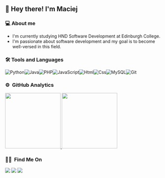 ### <h2>👋 Hey there! I'm Maciej</h2>

### 💻 About me
- I'm currently studying HND Software Development at Edinburgh College.
- I'm passionate about software development and my goal is to become well-versed in this field.

### 🛠&nbsp;Tools and Languages
<div style='display: flex; align-content: center'/>
  <img src="https://img.shields.io/badge/-Python-black?style=flat-square&logo=python" alt='Python'> 
  <img src="https://img.shields.io/badge/-Java-black?style=flat-square&logo=java" alt='Java'>
  <img src="https://img.shields.io/badge/-PHP-black?style=flat-square&logo=php" alt='PHP'>
  <img src="https://img.shields.io/badge/-JavaScript-black?style=flat-square&logo=javascript" alt='JavaScript'>
  <img src="https://img.shields.io/badge/-HTML-black?style=flat-square&logo=html5" alt='Html'>
  <img src="https://img.shields.io/badge/-CSS-black?style=flat-square&logo=css3" alt='Css'>
  <img src="https://img.shields.io/badge/-MySQL-black?style=flat-square&logo=mysql" alt='MySQL'>
  <img src="https://img.shields.io/badge/-Git-black?style=flat-square&logo=git" alt='Git'>
</div>

### ⚙️ &nbsp;GitHub Analytics

<a href="https://github.com/fecrol">
  <img height="180em" src="https://github-readme-stats-eight-theta.vercel.app/api?username=fecrol&show_icons=true&theme=algolia&include_all_commits=true&count_private=true"/>
  <img height="180em" src="https://github-readme-stats-eight-theta.vercel.app/api/top-langs/?username=fecrol&layout=compact&langs_count=8&theme=algolia"/>
</a>

### 🤝🏻 &nbsp;Find Me On

<a href="https://www.linkedin.com/in/maciej-fec-657071182/"><img src="https://img.shields.io/badge/-Maciej%20Fec-0077B5?style=for-the-badge&logo=Linkedin&logoColor=white"/></a>
<a href="mailto:maciejfec1996@gmail.com"><img src="https://img.shields.io/badge/-maciejfec1996@gmail.com-D14836?style=for-the-badge&logo=Gmail&logoColor=white"/></a>
<a href="https://www.youtube.com/channel/UCcv5_zBsIo9e0fJRr3TT2Ww"><img src="https://img.shields.io/badge/-Maciej%20Fec-D14836?style=for-the-badge&logo=Youtube&logoColor=white"/></a>
